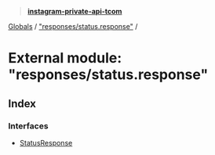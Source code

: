 > **[instagram-private-api-tcom](../README.md)**

[Globals](../README.md) / ["responses/status.response"](_responses_status_response_.md) /

# External module: "responses/status.response"

## Index

### Interfaces

* [StatusResponse](../interfaces/_responses_status_response_.statusresponse.md)